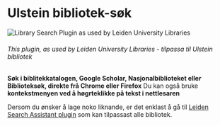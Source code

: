 # Ulstein bibliotek-søk 
![Library Search Plugin as used by Leiden University Libraries](https://lh3.googleusercontent.com/UOBt5iU_YaxICueuVR1qjcgkfAov0n7bLYKetAxhtjcrlqFNtsYsBXeoQKk0ELZ5LzBtQK62PQ8=w160-h100-rw "Som brukt av Ulstein bibliotek")
###### This plugin, as used by Leiden University Libraries - tilpassa til Ulstein bibliotek

**Søk i biblitekkatalogen, Google Scholar, Nasjonalbiblioteket eller Biblioteksøk, direkte frå Chrome eller Firefox**
Du kan også bruke **kontekstmenyen ved å høgrteklikke på tekst i nettlesaren**

Dersom du ønsker å lage noko liknande, er det enklast å gå til [Leiden Search Assistant plugin](https://chrome.google.com/webstore/detail/leiden-search-assistant/dillijfbjhoiokfgjbngplcfggkkdnbn) som kan tilpassast alle bibliotek.


